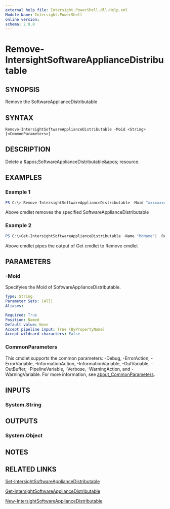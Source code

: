 ```yaml
---
external help file: Intersight.PowerShell.dll-Help.xml
Module Name: Intersight.PowerShell
online version:
schema: 2.0.0
---
```


# Remove-IntersightSoftwareApplianceDistributable

## SYNOPSIS
Remove the SoftwareApplianceDistributable

## SYNTAX

```
Remove-IntersightSoftwareApplianceDistributable -Moid <String> [<CommonParameters>]
```

## DESCRIPTION
Delete a &amp;apos;SoftwareApplianceDistributable&amp;apos; resource.

## EXAMPLES

### Example 1
```powershell
PS C:\> Remove-IntersightSoftwareApplianceDistributable -Moid "xxxxxxxxxxxxxxxxxxxxxxxxxxx"
```
Above cmdlet removes the specified SoftwareApplianceDistributable 

### Example 2
```powershell
PS C:\>Get-IntersightSoftwareApplianceDistributable -Name "MoName"|  Remove-IntersightSoftwareApplianceDistributable
```
Above cmdlet pipes the output of Get cmdlet to Remove cmdlet

## PARAMETERS

### -Moid
Specifyies the Moid of SoftwareApplianceDistributable.

```yaml
Type: String
Parameter Sets: (All)
Aliases:

Required: True
Position: Named
Default value: None
Accept pipeline input: True (ByPropertyName)
Accept wildcard characters: False
```

### CommonParameters
This cmdlet supports the common parameters: -Debug, -ErrorAction, -ErrorVariable, -InformationAction, -InformationVariable, -OutVariable, -OutBuffer, -PipelineVariable, -Verbose, -WarningAction, and -WarningVariable. For more information, see [about_CommonParameters](http://go.microsoft.com/fwlink/?LinkID=113216).

## INPUTS

### System.String

## OUTPUTS

### System.Object
## NOTES

## RELATED LINKS

[Set-IntersightSoftwareApplianceDistributable](./Set-IntersightSoftwareApplianceDistributable.md)

[Get-IntersightSoftwareApplianceDistributable](./Get-IntersightSoftwareApplianceDistributable.md)

[New-IntersightSoftwareApplianceDistributable](./New-IntersightSoftwareApplianceDistributable.md)

